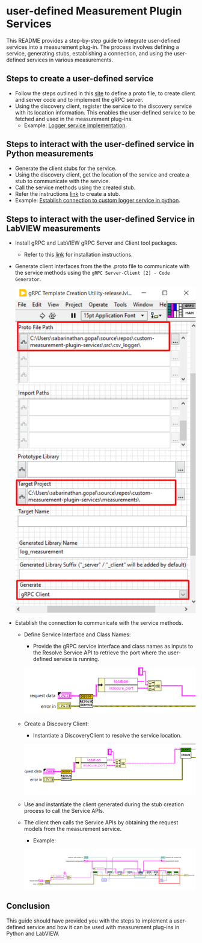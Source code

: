 # user-defined Measurement Plugin Services

This README provides a step-by-step guide to integrate user-defined services into a measurement plug-in.
The process involves defining a service, generating stubs, establishing a connection, and using
the user-defined services in various measurements.

## Steps to create a user-defined service

- Follow the steps outlined in this
  [site](https://grpc.io/docs/languages/python/basics/#defining-the-service) to define a proto
  file, to create client and server code and to implement the gRPC server.
- Using the discovery client, register the service to the discovery service with its location
  information. This enables the user-defined service to be fetched and used in the measurement
  plug-ins.
  - Example:
  [Logger service implementation](../src/csv_logger/logger_service.py).

## Steps to interact with the user-defined service in Python measurements

- Generate the client stubs for the service.
- Using the discovery client, get the location of the service and create a stub to communicate with
  the service.
- Call the service methods using the created stub.
- Refer the instructions [link](https://grpc.io/docs/languages/python/basics/#creating-a-stub) to
  create a stub.
- Example:
  [Establish connection to custom logger service in python](../measurements/python_measurement/measurement.py).

## Steps to interact with the user-defined Service in LabVIEW measurements

- Install gRPC and LabVIEW gRPC Server and Client tool packages.
  - Refer to this
    [link](https://github.com/ni/grpc-labview/blob/master/docs/QuickStart.md#labview-grpc)
    for installation instructions.

- Generate client interfaces from the the .proto file to communicate with the service methods using
  the `gRPC Server-Client [2] - Code Generator`.

  !["gRPC Server-Client [2] - Code Generator](gRPC_Server_Client_Generator.png)

- Establish the connection to communicate with the service methods.
  - Define Service Interface and Class Names:
    - Provide the gRPC service interface and class names as inputs to the Resolve Service API to
      retrieve the port where the user-defined service is running.

    !["Get_Port"](define_service.png)

  - Create a Discovery Client:
    - Instantiate a DiscoveryClient to resolve the service location.

    !["Create_Client"](create_client.png)

  - Use and instantiate the client generated during the stub creation process to call the Service
    APIs.

  - The client then calls the Service APIs by obtaining the request models from the measurement
    service.
    - Example:
  
    !["Call_Server_Methods"](call_apis.png)

## Conclusion

This guide should have provided you with the steps to implement a user-defined service and how it
can be used with measurement plug-ins in Python and LabVIEW.
